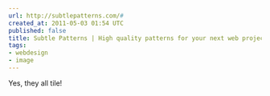 ```yaml
---
url: http://subtlepatterns.com/#
created_at: 2011-05-03 01:54 UTC
published: false
title: Subtle Patterns | High quality patterns for your next web project
tags:
- webdesign
- image
---
```


Yes, they all tile!
